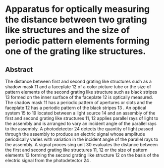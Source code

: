 # Apparatus for optically measuring the distance between two grating like structures and the size of periodic pattern elements forming one of the grating like structures.

## Abstract
The distance between first and second grating like structures such as a shadow mask 11 and a faceplate 12 of a color picture tube or the size of pattern elements of the second grating like structure such as black stripes 13 formed on the inner surface of the faceplate 12 is optically measured. The shadow mask 11 has a periodic pattern of apertures or slots and the faceplate 12 has a periodic pattern of the black stripes 13 . An optical system 15 to 19 located between a light source 14 and an assembly of the first and second grating like structures 11, 12 applies parallel rays of light to the assembly and is arranged to vary an incident angle of the parallel rays to the assembly. A photodetector 24 detects the quantity of light passed through the assembly to produce an electric signal whose amplitude periodically varies with variation in the incident angle of the parallel rays to the assembly. A signal proces sing unit 30 evaluates the distance between the first and second grating like structures 11, 12 or the size of pattern elements 13 forming the second grating like structure 12 on the basis of the electric signal from the photodetector 24 .
